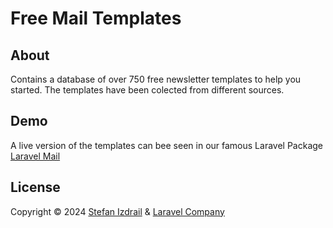 # Free Mail Templates

## About 
Contains a database of over 750 free newsletter templates to help you started.
The templates have been colected from different sources.

## Demo 
A live version of the templates can bee seen in our famous Laravel Package [Laravel Mail](https://laravelmail.com/templates)

## License

Copyright © 2024 [Stefan Izdrail](https://izdrail.com) & [Laravel Company](https://laravelcompany.com)
